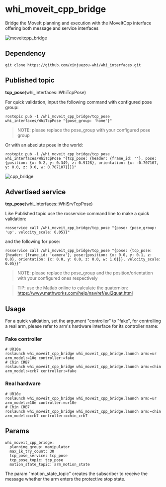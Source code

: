 # whi_moveit_cpp_bridge
Bridge the MoveIt planning and execution with the MoveItCpp interface offering both message and service interfaces

![moveitcpp_bridge](https://github.com/xinjuezou-whi/whi_moveit_cpp_bridge/assets/72239958/29b0b522-7429-4401-9c42-54f7970dd4b3)

## Dependency
```
git clone https://github.com/xinjuezou-whi/whi_interfaces.git
```

## Published topic
**tcp_pose**(whi_interfaces::WhiTcpPose)

For quick validation, input the following command with configured pose group:
```
rostopic pub -1 /whi_moveit_cpp_bridge/tcp_pose whi_interfaces/WhiTcpPose "{pose_group: 'home'}"
```

> NOTE: please replace the pose_group with your configured pose group

Or with an absolute pose in the world:
```
rostopic pub -1 /whi_moveit_cpp_bridge/tcp_pose whi_interfaces/WhiTcpPose "{tcp_pose: {header: {frame_id: ''}, pose:{position: {x: 0.2, y: 0.349, z: 0.9128}, orientation: {x: -0.707107, y: 0.0, z: 0.0, w: 0.707107}}}}"
```

![cpp_bridge](https://github.com/xinjuezou-whi/whi_moveit_cpp_bridge/assets/72239958/eea78e20-2895-4d4e-8436-d42a17aef736)

## Advertised service
**tcp_pose**(whi_interfaces::WhiSrvTcpPose)

Like Published topic use the rosservice command line to make a quick validation:
```
rosservice call /whi_moveit_cpp_bridge/tcp_pose "{pose: {pose_group: 'up', velocity_scale: 0.05}}"

```

and the following for pose:
```
rosservice call /whi_moveit_cpp_bridge/tcp_pose "{pose: {tcp_pose: {header: {frame_id: 'camera'}, pose:{position: {x: 0.0, y: 0.1, z: 0.0}, orientation: {x: 0.0, y: 0.0, z: 0.0, w: 1.0}}}, velocity_scale: 0.05}}"
```

> NOTE: please replace the pose_group and the position/orientation with your configured ones respectively

> TIP: use the Matlab online to calculate the quaternion: https://www.mathworks.com/help/nav/ref/eul2quat.html

## Usage
For a quick validation, set the argument "controller" to "fake", for controlling a real arm, please refer to arm's hardware interface for its controller name:

### Fake controller
```
# UR10e
roslaunch whi_moveit_cpp_bridge whi_moveit_cpp_bridge.launch arm:=ur arm_model:=10e controller:=fake
# Chin CRB7
roslaunch whi_moveit_cpp_bridge whi_moveit_cpp_bridge.launch arm:=chin arm_model:=crb7 controller:=fake
```

### Real hardware
```
# UR10e
roslaunch whi_moveit_cpp_bridge whi_moveit_cpp_bridge.launch arm:=ur arm_model:=10e controller:=ur10e
# Chin CRB7
roslaunch whi_moveit_cpp_bridge whi_moveit_cpp_bridge.launch arm:=chin arm_model:=crb7 controller:=chin_crb7
```

## Params
```
whi_moveit_cpp_bridge:
  planning_group: manipulator
  max_ik_try_count: 30
  tcp_pose_service: tcp_pose
  tcp_pose_topic: tcp_pose
  motion_state_topic: arm_motion_state
```

The param "motion_state_topic" creates the subscriber to receive the message whether the arm enters the protective stop state.
